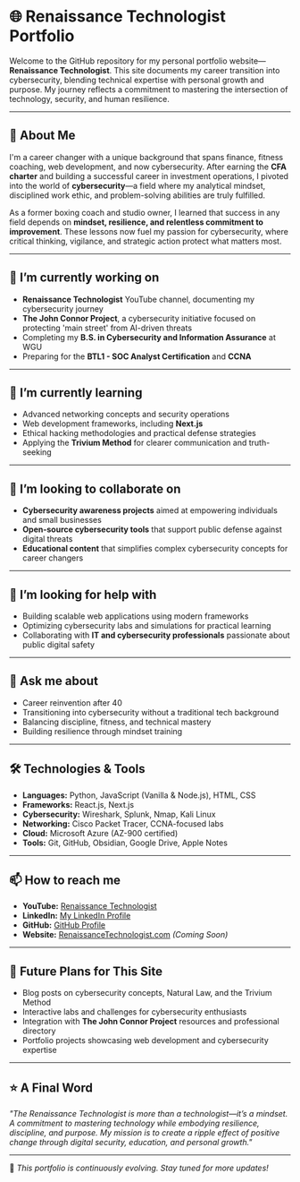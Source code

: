 # 🌐 Renaissance Technologist Portfolio

Welcome to the GitHub repository for my personal portfolio website—**Renaissance Technologist**. This site documents my career transition into cybersecurity, blending technical expertise with personal growth and purpose. My journey reflects a commitment to mastering the intersection of technology, security, and human resilience.

---

## 🚀 About Me

I'm a career changer with a unique background that spans finance, fitness coaching, web development, and now cybersecurity. After earning the **CFA charter** and building a successful career in investment operations, I pivoted into the world of **cybersecurity**—a field where my analytical mindset, disciplined work ethic, and problem-solving abilities are truly fulfilled.

As a former boxing coach and studio owner, I learned that success in any field depends on **mindset, resilience, and relentless commitment to improvement**. These lessons now fuel my passion for cybersecurity, where critical thinking, vigilance, and strategic action protect what matters most.

---

## 🔭 I’m currently working on

- **Renaissance Technologist** YouTube channel, documenting my cybersecurity journey
- **The John Connor Project**, a cybersecurity initiative focused on protecting 'main street' from AI-driven threats
- Completing my **B.S. in Cybersecurity and Information Assurance** at WGU
- Preparing for the **BTL1 - SOC Analyst Certification** and **CCNA**

---

## 🌱 I’m currently learning

- Advanced networking concepts and security operations
- Web development frameworks, including **Next.js**
- Ethical hacking methodologies and practical defense strategies
- Applying the **Trivium Method** for clearer communication and truth-seeking

---

## 👯 I’m looking to collaborate on

- **Cybersecurity awareness projects** aimed at empowering individuals and small businesses
- **Open-source cybersecurity tools** that support public defense against digital threats
- **Educational content** that simplifies complex cybersecurity concepts for career changers

---

## 🤔 I’m looking for help with

- Building scalable web applications using modern frameworks
- Optimizing cybersecurity labs and simulations for practical learning
- Collaborating with **IT and cybersecurity professionals** passionate about public digital safety

---

## 💬 Ask me about

- Career reinvention after 40
- Transitioning into cybersecurity without a traditional tech background
- Balancing discipline, fitness, and technical mastery
- Building resilience through mindset training

---

## 🛠️ Technologies & Tools

- **Languages:** Python, JavaScript (Vanilla & Node.js), HTML, CSS
- **Frameworks:** React.js, Next.js
- **Cybersecurity:** Wireshark, Splunk, Nmap, Kali Linux
- **Networking:** Cisco Packet Tracer, CCNA-focused labs
- **Cloud:** Microsoft Azure (AZ-900 certified)
- **Tools:** Git, GitHub, Obsidian, Google Drive, Apple Notes

---

## 📫 How to reach me

- **YouTube:** [Renaissance Technologist](https://www.youtube.com/@RenaissanceTechnologist)
- **LinkedIn:** [My LinkedIn Profile](https://www.linkedin.com/in/your-link-here)
- **GitHub:** [GitHub Profile](https://github.com/your-github-username)
- **Website:** [RenaissanceTechnologist.com](https://www.renaissancetechnologist.com) _(Coming Soon)_

---

## 🎯 Future Plans for This Site

- Blog posts on cybersecurity concepts, Natural Law, and the Trivium Method
- Interactive labs and challenges for cybersecurity enthusiasts
- Integration with **The John Connor Project** resources and professional directory
- Portfolio projects showcasing web development and cybersecurity expertise

---

## ⭐ A Final Word

_"The Renaissance Technologist is more than a technologist—it’s a mindset. A commitment to mastering technology while embodying resilience, discipline, and purpose. My mission is to create a ripple effect of positive change through digital security, education, and personal growth."_

---

📜 _This portfolio is continuously evolving. Stay tuned for more updates!_
